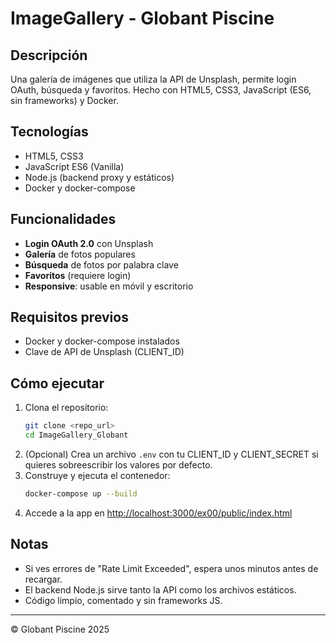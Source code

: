 
# ImageGallery - Globant Piscine

## Descripción
Una galería de imágenes que utiliza la API de Unsplash, permite login OAuth, búsqueda y favoritos. Hecho con HTML5, CSS3, JavaScript (ES6, sin frameworks) y Docker.

## Tecnologías
- HTML5, CSS3
- JavaScript ES6 (Vanilla)
- Node.js (backend proxy y estáticos)
- Docker y docker-compose

## Funcionalidades
- **Login OAuth 2.0** con Unsplash
- **Galería** de fotos populares
- **Búsqueda** de fotos por palabra clave
- **Favoritos** (requiere login)
- **Responsive**: usable en móvil y escritorio

## Requisitos previos
- Docker y docker-compose instalados
- Clave de API de Unsplash (CLIENT_ID)

## Cómo ejecutar
1. Clona el repositorio:
	```sh
	git clone <repo_url>
	cd ImageGallery_Globant
	```
2. (Opcional) Crea un archivo `.env` con tu CLIENT_ID y CLIENT_SECRET si quieres sobreescribir los valores por defecto.
3. Construye y ejecuta el contenedor:
	```sh
	docker-compose up --build
	```
4. Accede a la app en [http://localhost:3000/ex00/public/index.html](http://localhost:3000/ex00/public/index.html)

## Notas
- Si ves errores de "Rate Limit Exceeded", espera unos minutos antes de recargar.
- El backend Node.js sirve tanto la API como los archivos estáticos.
- Código limpio, comentado y sin frameworks JS.

---

© Globant Piscine 2025

